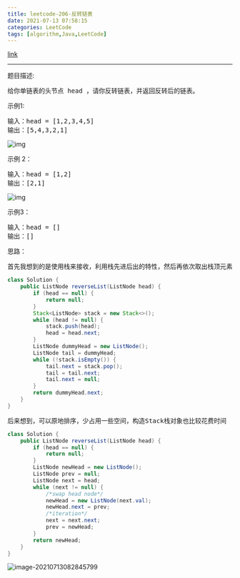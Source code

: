 ```yaml
---
title: leetcode-206-反转链表
date: 2021-07-13 07:58:15
categories: LeetCode
tags: [algorithm,Java,LeetCode]
---
```


[link](https://leetcode-cn.com/problems/reverse-linked-list/)

<hr/>

题目描述:

<pre>
给你单链表的头节点 head ，请你反转链表，并返回反转后的链表。
</pre>

示例1:

<pre>
输入：head = [1,2,3,4,5]
输出：[5,4,3,2,1]
</pre>

![img](https://gitee.com/cao_ziqiang/img/raw/master/20210713080019.jpeg)

示例 2：

<pre>
输入：head = [1,2]
输出：[2,1]
</pre>

![img](https://gitee.com/cao_ziqiang/img/raw/master/20210713080037.jpeg)

示例3：

<pre>
输入：head = []
输出：[]
</pre>

思路：

<pre>
首先我想到的是使用栈来接收，利用栈先进后出的特性，然后再依次取出栈顶元素
</pre>

```java
class Solution {
    public ListNode reverseList(ListNode head) {
        if (head == null) {
            return null;
        }
        Stack<ListNode> stack = new Stack<>();
        while (head != null) {
            stack.push(head);
            head = head.next;
        }
        ListNode dummyHead = new ListNode();
        ListNode tail = dummyHead;
        while (!stack.isEmpty()) {
            tail.next = stack.pop();
            tail = tail.next;
            tail.next = null;
        }
        return dummyHead.next;
    }
}
```

<pre>
后来想到，可以原地排序，少占用一些空间，构造Stack栈对象也比较花费时间
</pre>

```java
class Solution {
    public ListNode reverseList(ListNode head) {
        if (head == null) {
            return null;
        }
        ListNode newHead = new ListNode();
        ListNode prev = null;
        ListNode next = head;
        while (next != null) {
            /*swap head node*/
            newHead = new ListNode(next.val);
            newHead.next = prev;
            /*iteration*/
            next = next.next;
            prev = newHead;
        }
        return newHead;
    }
}
```

![image-20210713082845799](https://gitee.com/cao_ziqiang/img/raw/master/20210713082845.png)

